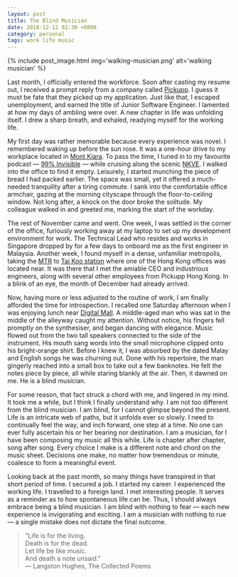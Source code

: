 ```yaml
---
layout: post
title: The Blind Musician
date: 2018-12-12 02:30 +0800
category: personal
tags: work life music
---
```


{% include post_image.html
    img='walking-musician.png'
    alt='walking musician' %}

Last month, I officially entered the workforce. Soon after casting my resume out, I received a prompt reply from a company called [Pickupp](https://pickupp.io/). I guess it must be fate that they picked up my application. Just like that, I escaped unemployment, and earned the title of Junior Software Engineer. I lamented at how my days of ambling were over. A new chapter in life was unfolding itself. I drew a sharp breath, and exhaled, readying myself for the working life.

My first day was rather memorable because every experience was novel. I remembered waking up before the sun rose. It was a one-hour drive to my workplace located in [Mont Kiara](https://en.wikipedia.org/wiki/Mont_Kiara). To pass the time, I tuned in to my favourite podcast — [99% Invisible](https://99percentinvisible.org/) — while cruising along the scenic [NKVE](https://en.wikipedia.org/wiki/New_Klang_Valley_Expressway). I walked into the office to find it empty. Leisurely, I started munching the piece of bread I had packed earlier. The space was small, yet it offered a much-needed tranquility after a tiring commute. I sank into the comfortable office armchair, gazing at the morning cityscape through the floor-to-ceiling window. Not long after, a knock on the door broke the solitude. My colleague walked in and greeted me, marking the start of the workday.

The rest of November came and went. One week, I was settled in the corner of the office, furiously working away at my laptop to set up my development environment for work. The Technical Lead who resides and works in Singapore dropped by for a few days to onboard me as the first engineer in Malaysia. Another week, I found myself in a dense, unfamiliar metropolis, taking the [MTR](http://www.mtr.com.hk) to [Tai Koo station](https://en.wikipedia.org/wiki/Tai_Koo_station) where one of the Hong Kong offices was located near. It was there that I met the amiable CEO and industrious engineers, along with several other employees from Pickupp Hong Kong. In a blink of an eye, the month of December had already arrived.

Now, having more or less adjusted to the routine of work, I am finally afforded the time for introspection. I recalled one Saturday afternoon when I was enjoying lunch near [Digital Mall](http://digitalmall.com.my). A middle-aged man who was sat in the middle of the alleyway caught my attention. Without notice, his fingers fell promptly on the synthesiser, and began dancing with elegance. Music flowed out from the two tall speakers connected to the side of the instrument. His mouth sang words into the small microphone clipped onto his bright-orange shirt. Before I knew it, I was absorbed by the dated Malay and English songs he was churning out. Done with his repertoire, the man gingerly reached into a small box to take out a few banknotes. He felt the notes piece by piece, all while staring blankly at the air. Then, it dawned on me. He is a blind musician.

For some reason, that fact struck a chord with me, and lingered in my mind. It took me a while, but I think I finally understand why. I am not too different from the blind musician. I am blind, for I cannot glimpse beyond the present. Life is an intricate web of paths, but it unfolds ever so slowly. I need to continually feel the way, and inch forward, one step at a time. No one can ever fully ascertain his or her bearing nor destination. I am a musician, for I have been composing my music all this while. Life is chapter after chapter, song after song. Every choice I make is a different note and chord on the music sheet. Decisions one make, no matter how tremendous or minute, coalesce to form a meaningful event.

Looking back at the past month, so many things have transpired in that short period of time. I secured a job. I started my career. I experienced the working life. I travelled to a foreign land. I met interesting people. It serves as a reminder as to how spontaneous life can be. Thus, I should always embrace being a blind musician. I am blind with nothing to fear — each new experience is invigorating and exciting. I am a musician with nothing to rue — a single mistake does not dictate the final outcome. 

> "Life is for the living. <br />
> Death is for the dead. <br />
> Let life be like music. <br />
> And death a note unsaid." <br />
> ― Langston Hughes, The Collected Poems
